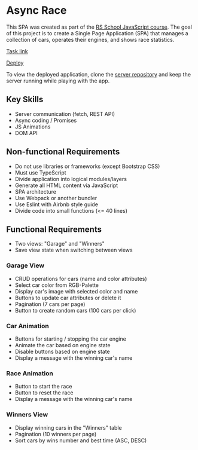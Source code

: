 # Async Race
This SPA was created as part of the [RS School JavaScript course](https://rs.school/js/). The goal of this project is to create a Single Page Application (SPA) that manages a collection of cars, operates their engines, and shows race statistics.

[Task link](https://github.com/rolling-scopes-school/tasks/blob/master/tasks/async-race.md)

[Deploy](https://aniamarkh.github.io/async-race/dist/)

To view the deployed application, clone the [server repository](https://github.com/mikhama/async-race-api) and keep the server running while playing with the app.

## Key Skills
- Server communication (fetch, REST API)
- Async coding / Promises
- JS Animations
- DOM API

## Non-functional Requirements
- Do not use libraries or frameworks (except Bootstrap CSS)
- Must use TypeScript
- Divide application into logical modules/layers
- Generate all HTML content via JavaScript
- SPA architecture
- Use Webpack or another bundler
- Use Eslint with Airbnb style guide
- Divide code into small functions (<= 40 lines)

## Functional Requirements
- Two views: "Garage" and "Winners"
- Save view state when switching between views
### Garage View
- CRUD operations for cars (name and color attributes)
- Select car color from RGB-Palette
- Display car's image with selected color and name
- Buttons to update car attributes or delete it
- Pagination (7 cars per page)
- Button to create random cars (100 cars per click)
### Car Animation
- Buttons for starting / stopping the car engine
- Animate the car based on engine state
- Disable buttons based on engine state
- Display a message with the winning car's name
### Race Animation
- Button to start the race
- Button to reset the race
- Display a message with the winning car's name
### Winners View
- Display winning cars in the "Winners" table
- Pagination (10 winners per page)
- Sort cars by wins number and best time (ASC, DESC)